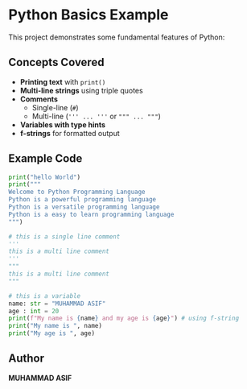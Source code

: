 # Python Basics Example

This project demonstrates some fundamental features of Python:

## Concepts Covered
- **Printing text** with `print()`
- **Multi-line strings** using triple quotes
- **Comments**
  - Single-line (`#`)
  - Multi-line (`''' ... '''` or `""" ... """`)
- **Variables with type hints**
- **f-strings** for formatted output

## Example Code
```python
print("hello World")
print("""
Welcome to Python Programming Language
Python is a powerful programming language
Python is a versatile programming language
Python is a easy to learn programming language
""")

# this is a single line comment
'''
this is a multi line comment
'''  
"""
this is a multi line comment
"""

# this is a variable
name: str = "MUHAMMAD ASIF"
age : int = 20
print(f"My name is {name} and my age is {age}") # using f-string
print("My name is ", name)
print("My age is ", age)
````

## Author

**MUHAMMAD ASIF**
